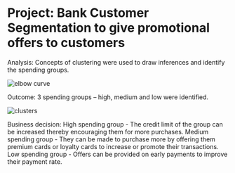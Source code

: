 # Project: Bank Customer Segmentation to give promotional offers to customers
Analysis: Concepts of clustering were used to draw inferences and identify the spending groups.

![elbow curve](https://user-images.githubusercontent.com/122913145/213234993-03e422bc-44c7-4bc2-bcfd-b7c10838c4ad.png)

Outcome: 3 spending groups – high, medium and low were identified.

![clusters](https://user-images.githubusercontent.com/122913145/213235114-38afaa50-b7c3-47fe-812c-b9a4907c26c1.png)

Business decision: 
High spending group - The credit limit of the group can be increased thereby encouraging them for more purchases. 
Medium spending group - They can be made to purchase more by offering them premium cards or loyalty cards to increase or promote their transactions. 
Low spending group - Offers can be provided on early payments to improve their payment rate.
